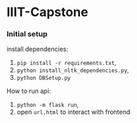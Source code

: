 # IIIT-Capstone
### Initial setup
install dependencies: 
1. `pip install -r requirements.txt`,
2. `python install_nltk_dependencies.py`,
3. `python DBSetup.py`

How to run api:
1. `python -m flask run`,
2. open `url.html` to interact with frontend
